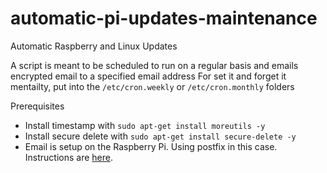 # automatic-pi-updates-maintenance
Automatic Raspberry and Linux Updates

A script is meant to be scheduled to run on a regular basis and emails encrypted email to a specified email address
For set it and forget it mentailty, put into the ````/etc/cron.weekly```` or ````/etc/cron.monthly```` folders


Prerequisites
- Install timestamp with ````sudo apt-get install moreutils -y````
- Install secure delete with ````sudo apt-get install secure-delete -y````
- Email is setup on the Raspberry Pi.  Using postfix in this case.  Instructions are [here](https://medium.com/codingtown/send-mail-using-postfix-server-bbb08331d39d).

